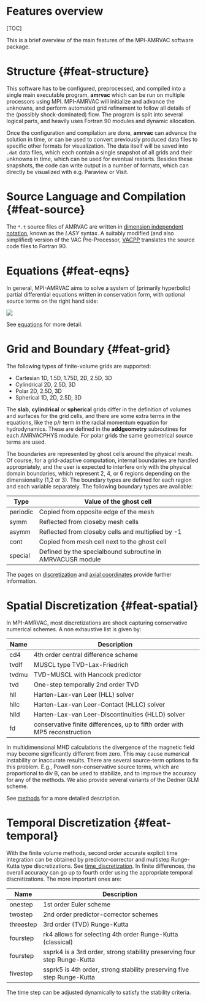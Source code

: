 # Features overview

[TOC]

This is a brief overview of the main features of the MPI-AMRVAC software
package.

# Structure {#feat-structure}

This software has to be configured, preprocessed, and compiled into a single
main executable program, **amrvac** which can be run on multiple processors
using MPI. MPI-AMRVAC will initialize and advance the unknowns, and perform
automated grid refinement to follow all details of the (possibly shock-dominated) flow. 
The program is split into several logical parts, and heavily
uses Fortran 90 modules and dynamic allocation.

Once the configuration and compilation are done, **amrvac** can advance the
solution in time, or can be used to convert previously produced data files to
specific other formats for visualization. The data itself will be saved into
`.dat` data files, which each contain a single snapshot of all grids and their
unknowns in time, which can be used for eventual restarts. Besides these
snapshots, the code can write output in a number of formats, which can directly
be visualized with e.g. Paraview or Visit.

# Source Language and Compilation {#feat-source}

The `*.t` source files of AMRVAC are written in [dimension independent notation](source.md), known as the _LASY_ syntax. A suitably modified (and
also simplified) version of the VAC Pre-Processor, [VACPP](vacpp.md)
translates the source code files to Fortran 90.

# Equations {#feat-eqns}

In general, MPI-AMRVAC aims to solve a system of (primarily hyperbolic)
partial differential equations written in conservation form, with optional
source terms on the right hand side:

![](figmovdir/eq.general.gif)

See [equations](equations.md) for more detail.

# Grid and Boundary {#feat-grid}

The following types of finite-volume grids are supported:

* Cartesian 1D, 1.5D, 1.75D, 2D, 2.5D, 3D
* Cylindrical 2D, 2.5D, 3D
* Polar 2D, 2.5D, 3D
* Spherical 1D, 2D, 2.5D, 3D

The **slab**, **cylindrical** or **spherical** grids differ in the definition
of volumes and surfaces for the grid cells, and there are some extra terms in
the equations, like the p/r term in the radial momentum equation for
hydrodynamics. These are defined in the **addgeometry** subroutines for each
AMRVACPHYS module. For polar grids the same geometrical source terms are used.

The boundaries are represented by ghost cells around the physical mesh. Of
course, for a grid-adaptive computation, internal boundaries are handled
appropriately, and the user is expected to interfere only with the physical
domain boundaries, which represent 2, 4, or 6 regions depending on the
dimensionality (1,2 or 3). The boundary types are defined for each region and
each variable separately. The following boundary types are available:

Type | Value of the ghost cell
---|---
periodic | Copied from opposite edge of the mesh
symm | Reflected from closeby mesh cells
asymm | Reflected from closeby cells and multiplied by -1
cont | Copied from mesh cell next to the ghost cell
special | Defined by the specialbound subroutine in AMRVACUSR module

The pages on [discretization](discretization.md) and
[axial coordinates](axial.md) provide further information.

# Spatial Discretization {#feat-spatial}

In MPI-AMRVAC, most discretizations are shock capturing conservative numerical
schemes. A non exhaustive list is given by:

Name | Description
---|---
cd4 | 4th order central difference scheme
tvdlf | MUSCL type TVD-Lax-Friedrich
tvdmu | TVD-MUSCL with Hancock predictor
tvd | One-step temporally 2nd order TVD
hll | Harten-Lax-van Leer (HLL) solver
hllc| Harten-Lax-van Leer-Contact (HLLC) solver
hlld| Harten-Lax-van Leer-Discontinuities (HLLD) solver
fd | conservative finite differences, up to fifth order with MP5 reconstruction

In multidimensional MHD calculations the divergence of the magnetic field may
become significantly different from zero. This may cause numerical instability
or inaccurate results. There are several source-term options to fix this
problem. E.g., Powell non-conservative source terms, which are
proportional to div B, can be used to stabilize, and to improve the
accuracy for any of the methods. We also provide several variants of the
Dedner GLM scheme.

See [methods](methods.md) for a more detailed description.

# Temporal Discretization {#feat-temporal}

With the finite volume methods, second order accurate explicit time
integration can be obtained by predictor-corrector and multistep Runge-Kutta
type discretizations. See [time_discretization](time_discretization.md). In finite differences, the overall accuracy can go up to
fourth order using the appropriate temporal discretizations. The more
important ones are:

Name | Description
---|---
onestep | 1st order Euler scheme
twostep | 2nd order predictor-corrector schemes
threestep | 3rd order (TVD) Runge-Kutta
fourstep | rk4 allows for selecting 4th order Runge-Kutta (classical)
fourstep | ssprk4 is a 3rd order, strong stability preserving four step Runge-Kutta
fivestep | ssprk5 is 4th order, strong stability preserving five step Runge-Kutta

The time step can be adjusted dynamically to satisfy the stability criteria.
